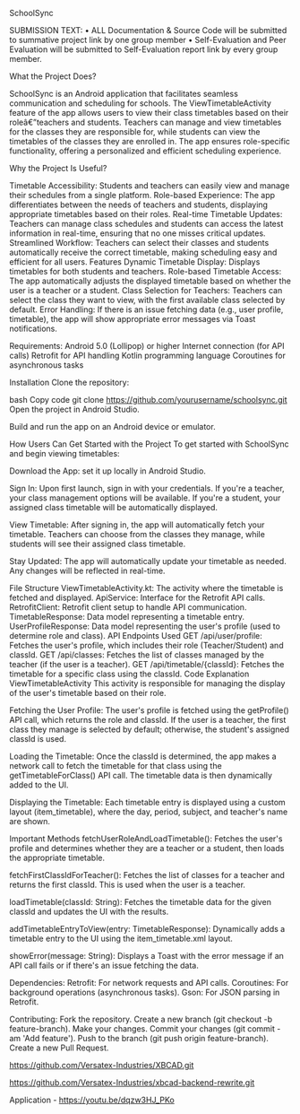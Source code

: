 SchoolSync 

SUBMISSION TEXT:
•	ALL Documentation & Source Code will be submitted to summative project link by one group member 
•	Self-Evaluation and Peer Evaluation will be submitted to Self-Evaluation report link by every group member.

What the Project Does?

SchoolSync is an Android application that facilitates seamless communication and scheduling for schools. The ViewTimetableActivity feature of the app allows users to view their class timetables based on their roleâ€”teachers and students. Teachers can manage and view timetables for the classes they are responsible for, while students can view the timetables of the classes they are enrolled in. The app ensures role-specific functionality, offering a personalized and efficient scheduling experience.

Why the Project Is Useful?

Timetable Accessibility: Students and teachers can easily view and manage their schedules from a single platform.
Role-based Experience: The app differentiates between the needs of teachers and students, displaying appropriate timetables based on their roles.
Real-time Timetable Updates: Teachers can manage class schedules and students can access the latest information in real-time, ensuring that no one misses critical updates.
Streamlined Workflow: Teachers can select their classes and students automatically receive the correct timetable, making scheduling easy and efficient for all users.
Features
Dynamic Timetable Display: Displays timetables for both students and teachers.
Role-based Timetable Access: The app automatically adjusts the displayed timetable based on whether the user is a teacher or a student.
Class Selection for Teachers: Teachers can select the class they want to view, with the first available class selected by default.
Error Handling: If there is an issue fetching data (e.g., user profile, timetable), the app will show appropriate error messages via Toast notifications.

Requirements:
Android 5.0 (Lollipop) or higher
Internet connection (for API calls)
Retrofit for API handling
Kotlin programming language
Coroutines for asynchronous tasks


Installation
Clone the repository:

bash
Copy code
git clone https://github.com/yourusername/schoolsync.git
Open the project in Android Studio.

Build and run the app on an Android device or emulator.

How Users Can Get Started with the Project
To get started with SchoolSync and begin viewing timetables:

Download the App: set it up locally in Android Studio.

Sign In: Upon first launch, sign in with your credentials. If you're a teacher, your class management options will be available. If you're a student, your assigned class timetable will be automatically displayed.

View Timetable: After signing in, the app will automatically fetch your timetable. Teachers can choose from the classes they manage, while students will see their assigned class timetable.

Stay Updated: The app will automatically update your timetable as needed. Any changes will be reflected in real-time.

File Structure
ViewTimetableActivity.kt: The activity where the timetable is fetched and displayed.
ApiService: Interface for the Retrofit API calls.
RetrofitClient: Retrofit client setup to handle API communication.
TimetableResponse: Data model representing a timetable entry.
UserProfileResponse: Data model representing the user's profile (used to determine role and class).
API Endpoints Used
GET /api/user/profile: Fetches the user's profile, which includes their role (Teacher/Student) and classId.
GET /api/classes: Fetches the list of classes managed by the teacher (if the user is a teacher).
GET /api/timetable/{classId}: Fetches the timetable for a specific class using the classId.
Code Explanation
ViewTimetableActivity
This activity is responsible for managing the display of the user's timetable based on their role.

Fetching the User Profile: The user's profile is fetched using the getProfile() API call, which returns the role and classId. If the user is a teacher, the first class they manage is selected by default; otherwise, the student's assigned classId is used.

Loading the Timetable: Once the classId is determined, the app makes a network call to fetch the timetable for that class using the getTimetableForClass() API call. The timetable data is then dynamically added to the UI.

Displaying the Timetable: Each timetable entry is displayed using a custom layout (item_timetable), where the day, period, subject, and teacher's name are shown.

Important Methods
fetchUserRoleAndLoadTimetable(): Fetches the user's profile and determines whether they are a teacher or a student, then loads the appropriate timetable.

fetchFirstClassIdForTeacher(): Fetches the list of classes for a teacher and returns the first classId. This is used when the user is a teacher.

loadTimetable(classId: String): Fetches the timetable data for the given classId and updates the UI with the results.

addTimetableEntryToView(entry: TimetableResponse): Dynamically adds a timetable entry to the UI using the item_timetable.xml layout.

showError(message: String): Displays a Toast with the error message if an API call fails or if there's an issue fetching the data.

Dependencies:
Retrofit: For network requests and API calls.
Coroutines: For background operations (asynchronous tasks).
Gson: For JSON parsing in Retrofit.

Contributing:
Fork the repository.
Create a new branch (git checkout -b feature-branch).
Make your changes.
Commit your changes (git commit -am 'Add feature').
Push to the branch (git push origin feature-branch).
Create a new Pull Request.

https://github.com/Versatex-Industries/XBCAD.git

https://github.com/Versatex-Industries/xbcad-backend-rewrite.git


Application - https://youtu.be/dqzw3HJ_PKo


